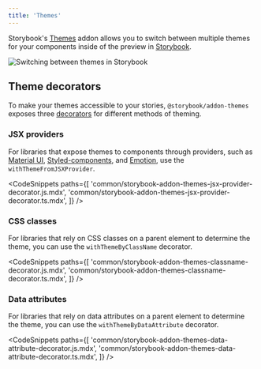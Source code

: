 ```yaml
---
title: 'Themes'
---
```


Storybook's [Themes](https://github.com/storybookjs/storybook/tree/next/code/addons/themes) addon allows you to switch between multiple themes for your components inside of the preview in [Storybook](https://storybook.js.org).

![Switching between themes in Storybook](./addon-themes-example.gif)

## Theme decorators

To make your themes accessible to your stories, `@storybook/addon-themes` exposes three [decorators](https://storybook.js.org/docs/writing-stories/decorators) for different methods of theming.

### JSX providers

For libraries that expose themes to components through providers, such as [Material UI](https://storybook.js.org/recipes/@mui/material/), [Styled-components](https://storybook.js.org/recipes/styled-components/), and [Emotion](https://storybook.js.org/recipes/@emotion/styled/), use the `withThemeFromJSXProvider`.

<CodeSnippets
paths={[
'common/storybook-addon-themes-jsx-provider-decorator.js.mdx',
'common/storybook-addon-themes-jsx-provider-decorator.ts.mdx',
]}
/>

### CSS classes

For libraries that rely on CSS classes on a parent element to determine the theme, you can use the `withThemeByClassName` decorator.

<CodeSnippets
paths={[
'common/storybook-addon-themes-classname-decorator.js.mdx',
'common/storybook-addon-themes-classname-decorator.ts.mdx',
]}
/>

### Data attributes

For libraries that rely on data attributes on a parent element to determine the theme, you can use the `withThemeByDataAttribute` decorator.

<CodeSnippets
paths={[
'common/storybook-addon-themes-data-attribute-decorator.js.mdx',
'common/storybook-addon-themes-data-attribute-decorator.ts.mdx',
]}
/>
